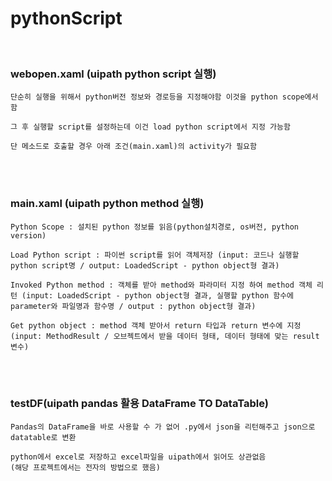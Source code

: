 # pythonScript

<br>

### webopen.xaml (uipath python script 실행)

```
단순히 실행을 위해서 python버전 정보와 경로등을 지정해야함 이것을 python scope에서 함

그 후 실행할 script를 설정하는데 이건 load python script에서 지정 가능함

단 메소드로 호출할 경우 아래 조건(main.xaml)의 activity가 필요함
```
<br>
<br>

### main.xaml (uipath python method 실행)

```
Python Scope : 설치된 python 정보를 읽음(python설치경로, os버전, python version)

Load Python script : 파이썬 script를 읽어 객체저장 (input: 코드나 실행할 python script명 / output: LoadedScript - python object형 결과)

Invoked Python method : 객체를 받아 method와 파라미터 지정 하여 method 객체 리턴 (input: LoadedScript - python object형 결과, 실행할 python 함수에 parameter와 파일명과 함수명 / output : python object형 결과)

Get python object : method 객체 받아서 return 타입과 return 변수에 지정 (input: MethodResult / 오브젝트에서 받을 데이터 형태, 데이터 형태에 맞는 result변수)
```

<br>
<br>

### testDF(uipath pandas 활용 DataFrame TO DataTable)

```
Pandas의 DataFrame을 바로 사용할 수 가 없어 .py에서 json을 리턴해주고 json으로 datatable로 변환

python에서 excel로 저장하고 excel파일을 uipath에서 읽어도 상관없음
(해당 프로젝트에서는 전자의 방법으로 했음)
```



